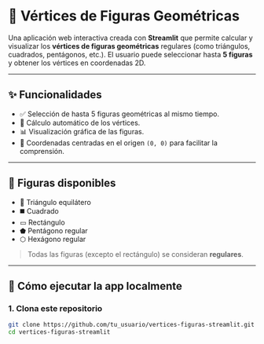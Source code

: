 # 🔺 Vértices de Figuras Geométricas

Una aplicación web interactiva creada con **Streamlit** que permite calcular y visualizar los **vértices de figuras geométricas** regulares (como triángulos, cuadrados, pentágonos, etc.). El usuario puede seleccionar hasta **5 figuras** y obtener los vértices en coordenadas 2D.

---

## ✨ Funcionalidades

- ✅ Selección de hasta 5 figuras geométricas al mismo tiempo.
- 📍 Cálculo automático de los vértices.
- 📊 Visualización gráfica de las figuras.
- 🧮 Coordenadas centradas en el origen `(0, 0)` para facilitar la comprensión.

---

## 📐 Figuras disponibles

- 🔺 Triángulo equilátero  
- ◼️ Cuadrado  
- ▭ Rectángulo  
- ⬟ Pentágono regular  
- ⬡ Hexágono regular  

> Todas las figuras (excepto el rectángulo) se consideran **regulares**.

---

## 🚀 Cómo ejecutar la app localmente

### 1. Clona este repositorio

```bash
git clone https://github.com/tu_usuario/vertices-figuras-streamlit.git
cd vertices-figuras-streamlit
